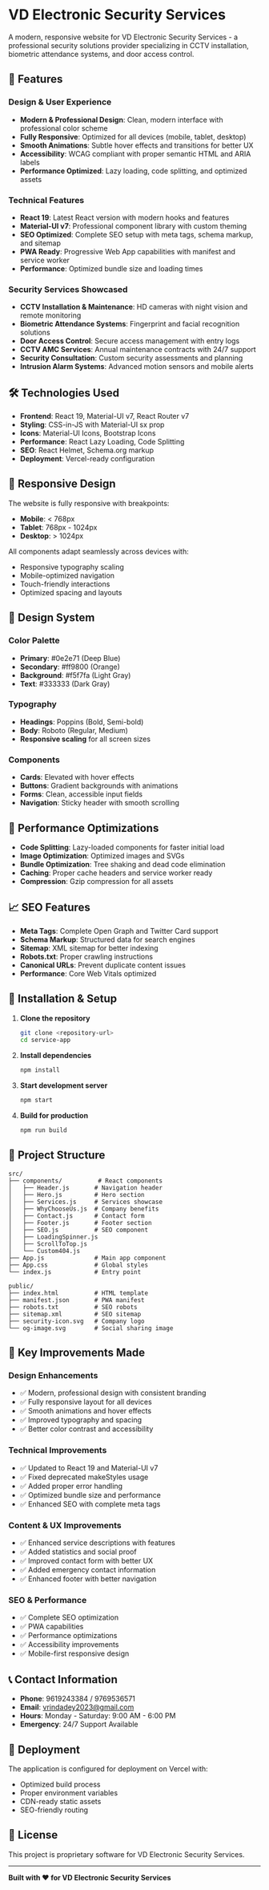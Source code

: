 # VD Electronic Security Services

A modern, responsive website for VD Electronic Security Services - a professional security solutions provider specializing in CCTV installation, biometric attendance systems, and door access control.

## 🚀 Features

### Design & User Experience
- **Modern & Professional Design**: Clean, modern interface with professional color scheme
- **Fully Responsive**: Optimized for all devices (mobile, tablet, desktop)
- **Smooth Animations**: Subtle hover effects and transitions for better UX
- **Accessibility**: WCAG compliant with proper semantic HTML and ARIA labels
- **Performance Optimized**: Lazy loading, code splitting, and optimized assets

### Technical Features
- **React 19**: Latest React version with modern hooks and features
- **Material-UI v7**: Professional component library with custom theming
- **SEO Optimized**: Complete SEO setup with meta tags, schema markup, and sitemap
- **PWA Ready**: Progressive Web App capabilities with manifest and service worker
- **Performance**: Optimized bundle size and loading times

### Security Services Showcased
- **CCTV Installation & Maintenance**: HD cameras with night vision and remote monitoring
- **Biometric Attendance Systems**: Fingerprint and facial recognition solutions
- **Door Access Control**: Secure access management with entry logs
- **CCTV AMC Services**: Annual maintenance contracts with 24/7 support
- **Security Consultation**: Custom security assessments and planning
- **Intrusion Alarm Systems**: Advanced motion sensors and mobile alerts

## 🛠️ Technologies Used

- **Frontend**: React 19, Material-UI v7, React Router v7
- **Styling**: CSS-in-JS with Material-UI sx prop
- **Icons**: Material-UI Icons, Bootstrap Icons
- **Performance**: React Lazy Loading, Code Splitting
- **SEO**: React Helmet, Schema.org markup
- **Deployment**: Vercel-ready configuration

## 📱 Responsive Design

The website is fully responsive with breakpoints:
- **Mobile**: < 768px
- **Tablet**: 768px - 1024px  
- **Desktop**: > 1024px

All components adapt seamlessly across devices with:
- Responsive typography scaling
- Mobile-optimized navigation
- Touch-friendly interactions
- Optimized spacing and layouts

## 🎨 Design System

### Color Palette
- **Primary**: #0e2e71 (Deep Blue)
- **Secondary**: #ff9800 (Orange)
- **Background**: #f5f7fa (Light Gray)
- **Text**: #333333 (Dark Gray)

### Typography
- **Headings**: Poppins (Bold, Semi-bold)
- **Body**: Roboto (Regular, Medium)
- **Responsive scaling** for all screen sizes

### Components
- **Cards**: Elevated with hover effects
- **Buttons**: Gradient backgrounds with animations
- **Forms**: Clean, accessible input fields
- **Navigation**: Sticky header with smooth scrolling

## 🚀 Performance Optimizations

- **Code Splitting**: Lazy-loaded components for faster initial load
- **Image Optimization**: Optimized images and SVGs
- **Bundle Optimization**: Tree shaking and dead code elimination
- **Caching**: Proper cache headers and service worker ready
- **Compression**: Gzip compression for all assets

## 📈 SEO Features

- **Meta Tags**: Complete Open Graph and Twitter Card support
- **Schema Markup**: Structured data for search engines
- **Sitemap**: XML sitemap for better indexing
- **Robots.txt**: Proper crawling instructions
- **Canonical URLs**: Prevent duplicate content issues
- **Performance**: Core Web Vitals optimized

## 🔧 Installation & Setup

1. **Clone the repository**
   ```bash
   git clone <repository-url>
   cd service-app
   ```

2. **Install dependencies**
   ```bash
   npm install
   ```

3. **Start development server**
   ```bash
   npm start
   ```

4. **Build for production**
   ```bash
   npm run build
   ```

## 📁 Project Structure

```
src/
├── components/          # React components
│   ├── Header.js       # Navigation header
│   ├── Hero.js         # Hero section
│   ├── Services.js     # Services showcase
│   ├── WhyChooseUs.js  # Company benefits
│   ├── Contact.js      # Contact form
│   ├── Footer.js       # Footer section
│   ├── SEO.js          # SEO component
│   ├── LoadingSpinner.js
│   ├── ScrollToTop.js
│   └── Custom404.js
├── App.js              # Main app component
├── App.css             # Global styles
└── index.js            # Entry point

public/
├── index.html          # HTML template
├── manifest.json       # PWA manifest
├── robots.txt          # SEO robots
├── sitemap.xml         # SEO sitemap
├── security-icon.svg   # Company logo
└── og-image.svg        # Social sharing image
```

## 🌟 Key Improvements Made

### Design Enhancements
- ✅ Modern, professional design with consistent branding
- ✅ Fully responsive layout for all devices
- ✅ Smooth animations and hover effects
- ✅ Improved typography and spacing
- ✅ Better color contrast and accessibility

### Technical Improvements
- ✅ Updated to React 19 and Material-UI v7
- ✅ Fixed deprecated makeStyles usage
- ✅ Added proper error handling
- ✅ Optimized bundle size and performance
- ✅ Enhanced SEO with complete meta tags

### Content & UX Improvements
- ✅ Enhanced service descriptions with features
- ✅ Added statistics and social proof
- ✅ Improved contact form with better UX
- ✅ Added emergency contact information
- ✅ Enhanced footer with better navigation

### SEO & Performance
- ✅ Complete SEO optimization
- ✅ PWA capabilities
- ✅ Performance optimizations
- ✅ Accessibility improvements
- ✅ Mobile-first responsive design

## 📞 Contact Information

- **Phone**: 9619243384 / 9769536571
- **Email**: vrindadey2023@gmail.com
- **Hours**: Monday - Saturday: 9:00 AM - 6:00 PM
- **Emergency**: 24/7 Support Available

## 🚀 Deployment

The application is configured for deployment on Vercel with:
- Optimized build process
- Proper environment variables
- CDN-ready static assets
- SEO-friendly routing

## 📄 License

This project is proprietary software for VD Electronic Security Services.

---

**Built with ❤️ for VD Electronic Security Services**
